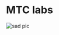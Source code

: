 # MTC labs

![sad pic](https://user-images.githubusercontent.com/89967670/197134365-7c357887-a225-4727-868c-dd1ca3810ba2.jpg)
